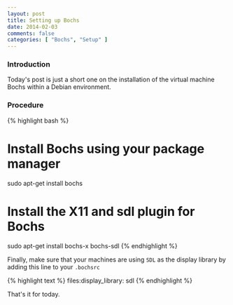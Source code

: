 ```yaml
---
layout: post
title: Setting up Bochs
date: 2014-02-03
comments: false
categories: [ "Bochs", "Setup" ]
---
```


### Introduction

Today's post is just a short one on the installation of the virtual machine Bochs within a Debian environment.

### Procedure

{% highlight bash %}
# Install Bochs using your package manager
sudo apt-get install bochs

# Install the X11 and sdl plugin for Bochs
sudo apt-get install bochs-x bochs-sdl
{% endhighlight %}

Finally, make sure that your machines are using `SDL` as the display library by adding this line to your `.bochsrc`

{% highlight text %}
files:display_library: sdl
{% endhighlight %}

That's it for today.

